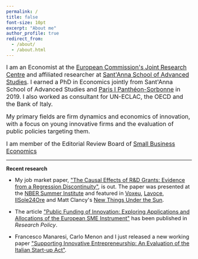 ```yaml
---
permalink: /
title: false
font-size: 10pt
excerpt: "About me"
author_profile: true
redirect_from: 
  - /about/
  - /about.html
---
```

<span style="font-size:12pt;">I am an Economist at the [European Commission's Joint Research Centre](https://iri.jrc.ec.europa.eu/home/) and affiliated researcher at [Sant'Anna School of Advanced Studies](https://www.santannapisa.it/en). I earned a PhD in Economics jointly from Sant'Anna School of Advanced Studies and [Paris I Panthéon-Sorbonne](https://centredeconomiesorbonne.cnrs.fr/en/home/) in 2019. I also worked as consultant for UN-ECLAC, the OECD and the Bank of Italy.</span>
  
<span style="font-size:12pt;">My primary fields are firm dynamics and economics of innovation, with a focus on young innovative firms and the evaluation of public policies targeting them.</span>
  
<span style="font-size:12pt;">I am member of the Editorial Review Board of [Small Business Economics](https://www.springer.com/journal/11187)</span>

------

**Recent research**

* <span style="font-size:11pt;">My job market paper, ["The Causal Effects of R&D Grants: Evidence from a Regression Discontinuity"](http://www.lem.sssup.it/WPLem/files/2020-18.pdf), is out. The paper was presented at the [NBER Summer Institute](https://conference.nber.org/sched/SI20PRINN) and featured in [Voxeu](https://voxeu.org/article/causal-effects-rd-grants), [Lavoce](https://www.lavoce.info/archives/68838/buoni-investimenti-il-sostegno-a-ricerca-e-sviluppo-delle-pmi/), [IlSole24Ore](https://albertodiminin.nova100.ilsole24ore.com/2020/06/13/seal-of-excellence-come-spendere-bene-330-milioni-di-euro/?refresh_ce=1) and Matt Clancy's [New Things Under the Sun](https://mattsclancy.substack.com/p/an-example-of-high-returns-to-publicly).</span>

* <span style="font-size:11pt;">The article ["Public Funding of Innovation: Exploring Applications and Allocations of the European SME Instrument"](https://www.sciencedirect.com/science/article/pii/S0048733320302067) has been published in *Research Policy*.</span>

* <span style="font-size:11pt;">Francesco Manaresi, Carlo Menon and I just released a new working paper ["Supporting Innovative Entrepreneurship: An Evaluation of the Italian Start-up Act"](http://docs.dises.univpm.it/web/quaderni/pdfmofir/Mofir163.pdf).</span>

